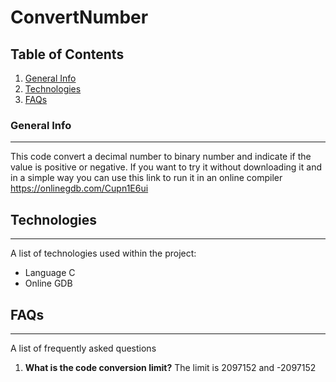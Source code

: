 # ConvertNumber


## Table of Contents
1. [General Info](#general-info)
2. [Technologies](#technologies)
3. [FAQs](#faqs)
### General Info
***
This code convert a decimal number to binary number and indicate if the value is positive or negative. If you want to try it without downloading it and in a simple way you can use this link to run it in an online compiler https://onlinegdb.com/Cupn1E6ui

## Technologies
***
A list of technologies used within the project:
* Language C
* Online GDB


## FAQs
***
A list of frequently asked questions
1. **What is the code conversion limit?**
The limit is 2097152 and -2097152
